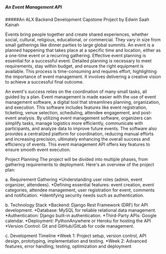 #####               An Event Management API
#####An ALX Backend Development Capstone Project by Edwin Saah Kainah

Events bring people together and create shared experiences, whether social, cultural, religious, educational, or commercial. They vary in size from small gatherings like dinner parties to large global summits. An event is a planned happening that takes place at a specific time and location, either as a one-time event or a recurring gathering. Effective event planning is essential for a successful event. Detailed planning is necessary to meet requirements, stay within budget, and ensure the right equipment is available. This process is time-consuming and requires effort, highlighting the importance of event management. It involves delivering a creative vision to achieve a successful final outcome. 

An event's success relies on the coordination of many small tasks, all guided by a plan. Event management is made easier with the use of event management software, a digital tool that streamlines planning, organization, and execution. This software includes features like event registration, ticketing, venue selection, scheduling, attendee engagement, and post-event analysis. By utilizing event management software, organizers can simplify tasks, manage logistics more efficiently, communicate with participants, and analyze data to improve future events. The software also provides a centralized platform for coordination, reducing manual efforts and increasing precision, ultimately enhancing the overall success and efficiency of events. This event management API offers key features to ensure smooth event execution.

Project Planning
The project will be divided into multiple phases, from gathering requirements to deployment. Here's an overview of the project plan:

a. Requirement Gathering
    *Understanding user roles (admin, event organizer, attendees).
    *Defining essential features: event creation, event categories, attendee management, user registration for event, comments and notification.
    *Identifying security needs such as authentication.

b. Technology Stack
    *Backend: Django Rest Framework (DRF) for API development.
    *Database: MySQL for reliable relational data management.
    *Authentication: Django built-in authentication.
    *Third-Party APIs: Google calendar.
    *Deployment: PythonAnywhere or Heroku for hosting the API 
    *Version Control: Git and GitHub/GitLab for code management.

c. Development Timeline
    *Week 1: Project setup, version control, API design, prototyping, implementation and testing.
    *Week 2: Advanced features, error handling, testing, optimization and deployment
